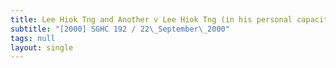 ```yaml
---
title: Lee Hiok Tng and Another v Lee Hiok Tng (in his personal capacity) and Others
subtitle: "[2000] SGHC 192 / 22\_September\_2000"
tags: null
layout: single
---
```


